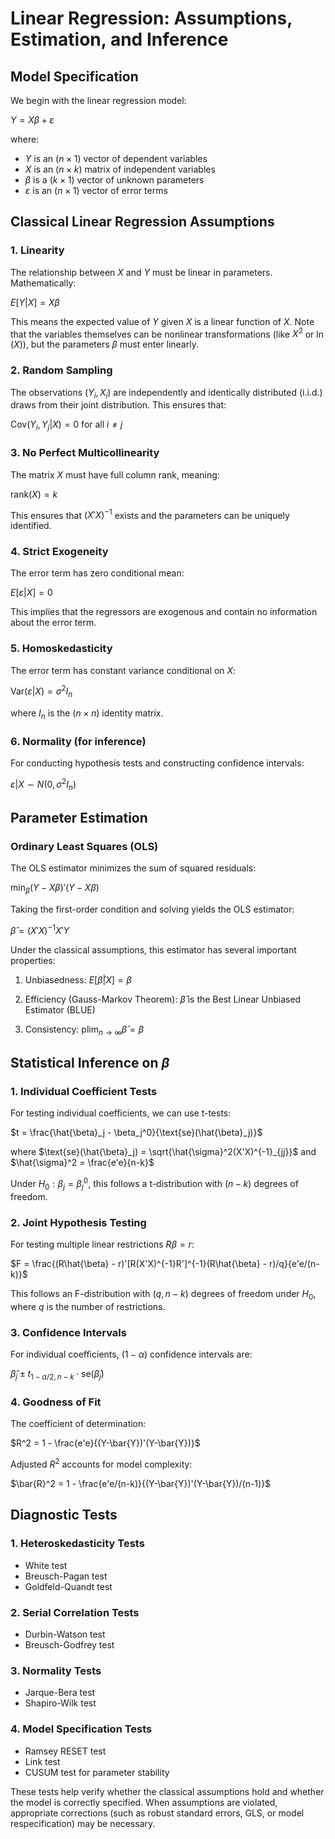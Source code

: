 # Linear Regression: Assumptions, Estimation, and Inference

## Model Specification

We begin with the linear regression model:

$Y = X\beta + \varepsilon$

where:

- $Y$ is an $(n \times 1)$ vector of dependent variables
- $X$ is an $(n \times k)$ matrix of independent variables
- $\beta$ is a $(k \times 1)$ vector of unknown parameters
- $\varepsilon$ is an $(n \times 1)$ vector of error terms

## Classical Linear Regression Assumptions

### 1. Linearity

The relationship between $X$ and $Y$ must be linear in parameters. Mathematically:

$E[Y|X] = X\beta$

This means the expected value of $Y$ given $X$ is a linear function of $X$. Note that the variables themselves can be nonlinear transformations (like $X^2$ or $\ln(X)$), but the parameters $\beta$ must enter linearly.

### 2. Random Sampling

The observations $(Y_i, X_i)$ are independently and identically distributed (i.i.d.) draws from their joint distribution. This ensures that:

$\text{Cov}(Y_i, Y_j|X) = 0$ for all $i \neq j$

### 3. No Perfect Multicollinearity

The matrix $X$ must have full column rank, meaning:

$\text{rank}(X) = k$

This ensures that $(X'X)^{-1}$ exists and the parameters can be uniquely identified.

### 4. Strict Exogeneity

The error term has zero conditional mean:

$E[\varepsilon|X] = 0$

This implies that the regressors are exogenous and contain no information about the error term.

### 5. Homoskedasticity

The error term has constant variance conditional on $X$:

$\text{Var}(\varepsilon|X) = \sigma^2I_n$

where $I_n$ is the $(n \times n)$ identity matrix.

### 6. Normality (for inference)

For conducting hypothesis tests and constructing confidence intervals:

$\varepsilon|X \sim N(0, \sigma^2I_n)$

## Parameter Estimation

### Ordinary Least Squares (OLS)

The OLS estimator minimizes the sum of squared residuals:

$\min_{\beta} (Y - X\beta)'(Y - X\beta)$

Taking the first-order condition and solving yields the OLS estimator:

$\hat{\beta} = (X'X)^{-1}X'Y$

Under the classical assumptions, this estimator has several important properties:

1. Unbiasedness:
   $E[\hat{\beta}|X] = \beta$

2. Efficiency (Gauss-Markov Theorem):
   $\hat{\beta}$ is the Best Linear Unbiased Estimator (BLUE)

3. Consistency:
   $\text{plim}_{n \to \infty} \hat{\beta} = \beta$

## Statistical Inference on $\beta$

### 1. Individual Coefficient Tests

For testing individual coefficients, we can use t-tests:

$t = \frac{\hat{\beta}_j - \beta_j^0}{\text{se}(\hat{\beta}_j)}$

where $\text{se}(\hat{\beta}_j) = \sqrt{\hat{\sigma}^2(X'X)^{-1}_{jj}}$ and $\hat{\sigma}^2 = \frac{e'e}{n-k}$

Under $H_0: \beta_j = \beta_j^0$, this follows a t-distribution with $(n-k)$ degrees of freedom.

### 2. Joint Hypothesis Testing

For testing multiple linear restrictions $R\beta = r$:

$F = \frac{(R\hat{\beta} - r)'[R(X'X)^{-1}R']^{-1}(R\hat{\beta} - r)/q}{e'e/(n-k)}$

This follows an F-distribution with $(q, n-k)$ degrees of freedom under $H_0$, where $q$ is the number of restrictions.

### 3. Confidence Intervals

For individual coefficients, $(1-\alpha)$ confidence intervals are:

$\hat{\beta}_j \pm t_{1-\alpha/2, n-k} \cdot \text{se}(\hat{\beta}_j)$

### 4. Goodness of Fit

The coefficient of determination:

$R^2 = 1 - \frac{e'e}{(Y-\bar{Y})'(Y-\bar{Y})}$

Adjusted $R^2$ accounts for model complexity:

$\bar{R}^2 = 1 - \frac{e'e/(n-k)}{(Y-\bar{Y})'(Y-\bar{Y})/(n-1)}$

## Diagnostic Tests

### 1. Heteroskedasticity Tests

- White test
- Breusch-Pagan test
- Goldfeld-Quandt test

### 2. Serial Correlation Tests

- Durbin-Watson test
- Breusch-Godfrey test

### 3. Normality Tests

- Jarque-Bera test
- Shapiro-Wilk test

### 4. Model Specification Tests

- Ramsey RESET test
- Link test
- CUSUM test for parameter stability

These tests help verify whether the classical assumptions hold and whether the model is correctly specified. When assumptions are violated, appropriate corrections (such as robust standard errors, GLS, or model respecification) may be necessary.
